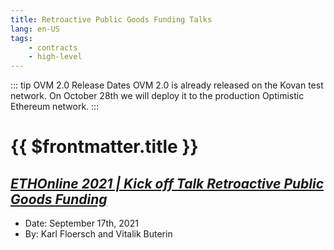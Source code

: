 ```yaml
---
title: Retroactive Public Goods Funding Talks
lang: en-US
tags:
    - contracts
    - high-level
---
```



::: tip OVM 2.0 Release Dates
OVM 2.0 is already released on the Kovan test network.
On October 28th we will deploy it to the production Optimistic Ethereum network.
:::


# {{ $frontmatter.title }}

## [*ETHOnline 2021 | Kick off Talk Retroactive Public Goods Funding*](https://www.youtube.com/watch?v=OrrkuUlFfOQ)

* Date: September 17th, 2021
* By: Karl Floersch and Vitalik Buterin

